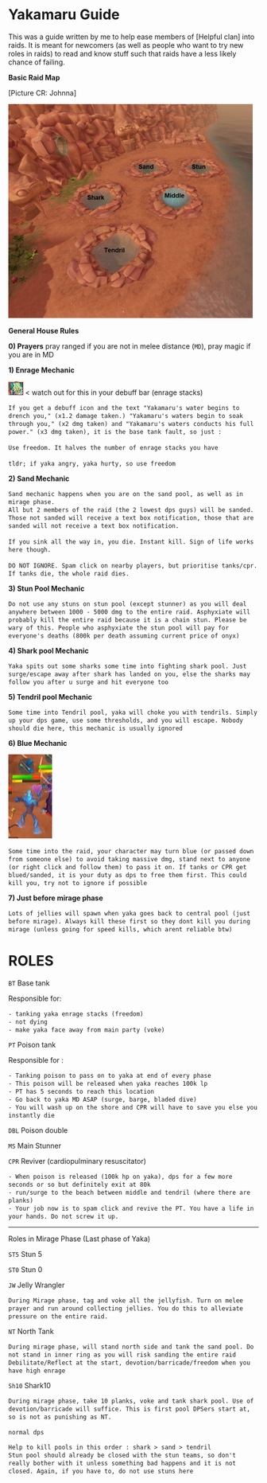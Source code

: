 # Yakamaru Guide

This was a guide written by me to help ease members of [Helpful clan] into raids. It is meant for newcomers (as well as people who want to try new roles in raids) to read and know stuff such that raids have a less likely chance of failing.



**Basic Raid Map**

[Picture CR: Johnna]

![yakapool](assets\yakapool.png)



__General House Rules__



**0) Prayers**
pray ranged if you are not in melee distance (`MD`), pray magic if you are in MD



**1) Enrage Mechanic**

![debuff](assets\debuff.jpg) < watch out for this in your debuff bar (enrage stacks)

```
If you get a debuff icon and the text "Yakamaru's water begins to drench you," (x1.2 damage taken.) "Yakamaru's waters begin to soak through you," (x2 dmg taken) and "Yakamaru's waters conducts his full power." (x3 dmg taken), it is the base tank fault, so just :

Use freedom. It halves the number of enrage stacks you have

tldr; if yaka angry, yaka hurty, so use freedom

```


**2) Sand Mechanic**

```
Sand mechanic happens when you are on the sand pool, as well as in mirage phase. 
All but 2 members of the raid (the 2 lowest dps guys) will be sanded. 
Those not sanded will receive a text box notification, those that are sanded will not receive a text box notification. 

If you sink all the way in, you die. Instant kill. Sign of life works here though.

DO NOT IGNORE. Spam click on nearby players, but prioritise tanks/cpr. If tanks die, the whole raid dies.
```

**3) Stun Pool Mechanic**

```
Do not use any stuns on stun pool (except stunner) as you will deal anywhere between 1000 - 5000 dmg to the entire raid. Asphyxiate will probably kill the entire raid because it is a chain stun. Please be wary of this. People who asphyxiate the stun pool will pay for everyone's deaths (800k per death assuming current price of onyx)

```
**4) Shark pool Mechanic**

```
Yaka spits out some sharks some time into fighting shark pool. Just surge/escape away after shark has landed on you, else the sharks may follow you after u surge and hit everyone too
```

**5) Tendril pool Mechanic**

```
Some time into Tendril pool, yaka will choke you with tendrils. Simply up your dps game, use some thresholds, and you will escape. Nobody should die here, this mechanic is usually ignored
```

**6) Blue Mechanic**

![yakablued](assets\yakablued.png)

```
Some time into the raid, your character may turn blue (or passed down from someone else) to avoid taking massive dmg, stand next to anyone (or right click and follow them) to pass it on. If tanks or CPR get blued/sanded, it is your duty as dps to free them first. This could kill you, try not to ignore if possible
```

**7) Just before mirage phase** 

```
Lots of jellies will spawn when yaka goes back to central pool (just before mirage). Always kill these first so they dont kill you during mirage (unless going for speed kills, which arent reliable btw)
```

 

__ROLES__
=====================================

`BT` Base tank

Responsible for:
```
- tanking yaka enrage stacks (freedom)
- not dying
- make yaka face away from main party (voke)
```

`PT` Poison tank

Responsible for :

```
- Tanking poison to pass on to yaka at end of every phase
- This poison will be released when yaka reaches 100k lp
- PT has 5 seconds to reach this location
- Go back to yaka MD ASAP (surge, barge, bladed dive)
- You will wash up on the shore and CPR will have to save you else you instantly die
```

`DBL` Poison double

`MS` Main Stunner

`CPR` Reviver (cardiopulminary resuscitator)

```
- When poison is released (100k hp on yaka), dps for a few more seconds or so but definitely exit at 80k
- run/surge to the beach between middle and tendril (where there are planks)
- Your job now is to spam click and revive the PT. You have a life in your hands. Do not screw it up.
```





------------------------------------------------
Roles in Mirage Phase (Last phase of Yaka)

`ST5` Stun 5

`ST0` Stun 0

`JW` Jelly Wrangler

```
During Mirage phase, tag and voke all the jellyfish. Turn on melee prayer and run around collecting jellies. You do this to alleviate pressure on the entire raid.
```

`NT` North Tank

```
During mirage phase, will stand north side and tank the sand pool. Do not stand in inner ring as you will risk sanding the entire raid
Debilitate/Reflect at the start, devotion/barricade/freedom when you have high enrage
```

`Sh10` Shark10

```
During mirage phase, take 10 planks, voke and tank shark pool. Use of devotion/barricade will suffice. This is first pool DPSers start at, so is not as punishing as NT.
```

`normal dps`

```
Help to kill pools in this order : shark > sand > tendril
Stun pool should already be closed with the stun teams, so don't really bother with it unless something bad happens and it is not closed. Again, if you have to, do not use stuns here
```

